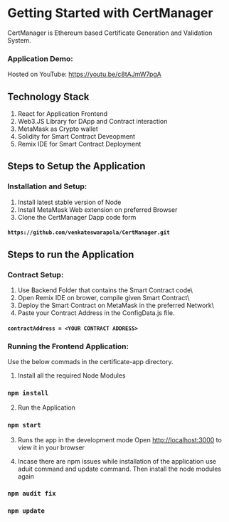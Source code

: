 # Getting Started with CertManager

CertManager is Ethereum based Certificate Generation and Validation System.

### Application Demo:

Hosted on YouTube: https://youtu.be/c8tAJmW7pgA

## Technology Stack

1. React for Application Frontend
2. Web3.JS Library for DApp and Contract interaction
3. MetaMask as Crypto wallet
4. Solidity for Smart Contract Deveopment
5. Remix IDE for Smart Contract Deployment


## Steps to Setup the Application

### Installation and Setup:

1. Install latest stable version of Node
2. Install MetaMask Web extension on preferred Browser
3. Clone the CertManager Dapp code form

#### `https://github.com/venkateswarapola/CertManager.git`

## Steps to run the Application

### Contract Setup:

1. Use Backend Folder that contains the Smart Contract code\
2. Open Remix IDE on brower, compile given Smart Contract\
3. Deploy the Smart Contract on MetaMask in the preferred Network\
4. Paste your Contract Address in the ConfigData.js file.

#### `contractAddress = <YOUR CONTRACT ADDRESS>`

### Running the Frontend Application:

Use the below commads in the certificate-app directory.

1. Install all the required Node Modules

### `npm install`

2. Run the Application

### `npm start`

3. Runs the app in the development mode
Open [http://localhost:3000](http://localhost:3000) to view it in your browser

4. Incase there are npm issues while installation of the application use aduit command and update command. Then install the node modules again

### `npm audit fix`

### `npm update`